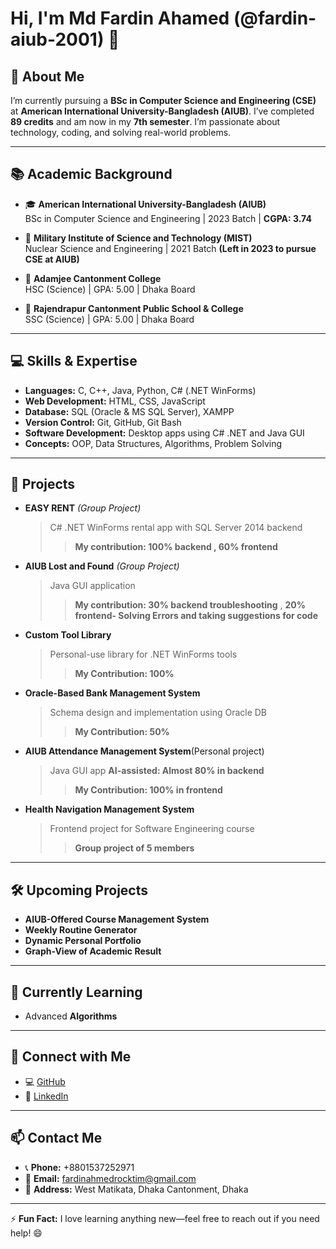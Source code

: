# Hi, I'm Md Fardin Ahamed (@fardin-aiub-2001) 👋

## 👀 About Me
I’m currently pursuing a **BSc in Computer Science and Engineering (CSE)** at **American International University-Bangladesh (AIUB)**. I’ve completed **89 credits** and am now in my **7th semester**. I’m passionate about technology, coding, and solving real-world problems.

---------------------------------------------------------------------------------------------------------------------------------------------------------------------------------------------------------------

## 📚 Academic Background
- 🎓 **American International University-Bangladesh (AIUB)**  
  BSc in Computer Science and Engineering | 2023 Batch | **CGPA: 3.74**

- 🧪 **Military Institute of Science and Technology (MIST)**  
  Nuclear Science and Engineering | 2021 Batch **(Left in 2023 to pursue CSE at AIUB)**

- 🏫 **Adamjee Cantonment College**  
  HSC (Science) | GPA: 5.00 | Dhaka Board

- 🏫 **Rajendrapur Cantonment Public School & College**  
  SSC (Science) | GPA: 5.00 | Dhaka Board

---

## 💻 Skills & Expertise
- **Languages:** C, C++, Java, Python, C# (.NET WinForms)
- **Web Development:** HTML, CSS, JavaScript
- **Database:** SQL (Oracle & MS SQL Server), XAMPP
- **Version Control:** Git, GitHub, Git Bash
- **Software Development:** Desktop apps using C# .NET and Java GUI
- **Concepts:** OOP, Data Structures, Algorithms, Problem Solving

---

## 🚀 Projects
- **EASY RENT** *(Group Project)*  
  > C# .NET WinForms rental app with SQL Server 2014 backend  
  >>**My contribution: 100% backend , 60% frontend**

- **AIUB Lost and Found** *(Group Project)*  
  > Java GUI application  
  >>**My contribution: 30% backend troubleshooting** , **20% frontend- Solving Errors and taking suggestions for code**

- **Custom Tool Library**  
  > Personal-use library for .NET WinForms tools
  >>**My Contribution: 100%**

- **Oracle-Based Bank Management System**  
  > Schema design and implementation using Oracle DB
  >> **My Contribution: 50%**

- **AIUB Attendance Management System**(Personal project) 
  > Java GUI app
  > **AI-assisted: Almost 80% in backend**
  >>**My Contribution: 100% in frontend**

- **Health Navigation Management System**  
  > Frontend project for Software Engineering course
  > > **Group project of 5 members**

---

## 🛠️ Upcoming Projects
- **AIUB-Offered Course Management System**
- **Weekly Routine Generator**
- **Dynamic Personal Portfolio**
- **Graph-View of Academic Result**

---

## 🌱 Currently Learning
- Advanced **Algorithms**

---

## 🔗 Connect with Me
- 💻 [GitHub](https://github.com/fardin-aiub-2001)
- 💼 [LinkedIn](https://www.linkedin.com/in/fardin-ahmed-5b64aa319/)

---

## 📫 Contact Me
- 📞 **Phone:** +8801537252971  
- 📧 **Email:** fardinahmedrocktim@gmail.com  
- 🏡 **Address:** West Matikata, Dhaka Cantonment, Dhaka

---

⚡ **Fun Fact:** I love learning anything new—feel free to reach out if you need help! 😄
